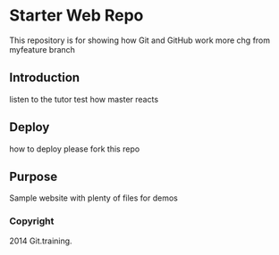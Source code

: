 # Starter Web Repo

This repository is for showing how Git and GitHub work
more chg from myfeature branch
## Introduction
listen to the tutor
test how master reacts
## Deploy
how to deploy
please fork this repo
## Purpose

Sample website with plenty of files for demos

### Copyright
2014 Git.training.